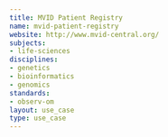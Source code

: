```yaml
---
title: MVID Patient Registry
name: mvid-patient-registry
website: http://www.mvid-central.org/
subjects:
- life-sciences
disciplines:
- genetics
- bioinformatics
- genomics
standards:
- observ-om
layout: use_case
type: use_case
---
```


